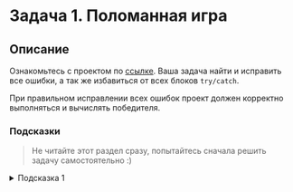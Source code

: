 # Задача 1. Поломанная игра

## Описание

Ознакомьтесь с проектом по [ссылке](https://repl.it/@netologycsharp/ExceptionsErrorsHomework#Players/Player.cs). Ваша задача найти и исправить все ошибки, а так же избавиться от всех блоков `try/catch`.

При правильном исправлении всех ошибок проект должен корректно выполняться и вычислять победителя.

### Подсказки

> Не читайте этот раздел сразу, попытайтесь сначала решить задачу самостоятельно :)

<details>

<summary>Подсказка 1</summary>

Не стесняйтесь запускать проект - если будут ошибки, то вам укажут, в каком файле и на какой строчке есть ошибка, так можно сразу перемещаться в нужное место :)

</details>
